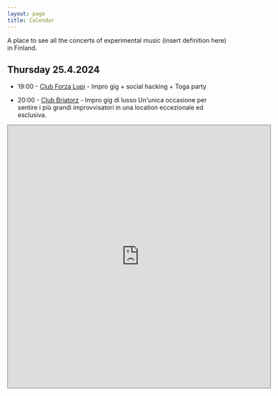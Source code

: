 ```yaml
---
layout: page
title: Calendar
---
```


A place to see all the concerts of experimental music (insert definition here) in Finland.

## Thursday 25.4.2024 
- 19:00 - [Club Forza Lupi](https://maps.app.goo.gl/9xcgzobZNE4hSErJ6) - Impro gig + social hacking + Toga party
   
- 20:00 - [Club Briatorz](https://maps.app.goo.gl/85wQJdqYqz97bkhD7) - Impro gig di lusso
  Un'unica occasione per sentire i più grandi improvvisatori in una location eccezionale ed esclusiva. 

<iframe src="https://calendar.google.com/calendar/embed?height=600&wkst=2&ctz=Europe%2FHelsinki&bgcolor=%23ffffff&showTitle=0&mode=AGENDA&showTz=0&showCalendars=0&showTabs=0&showPrint=0&src=ZXhwZXJpbWVudGFsc291bmRpbmdmaW5sYW5kQGdtYWlsLmNvbQ&color=%23039BE5" style="border:solid 1px #777" width="600" height="600" frameborder="0" scrolling="no"></iframe>
